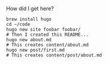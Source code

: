 How did I get here?

    brew install hugo
    cd ~/code
    hugo new site foobar foobar/
    # Then I created this README...
    hugo new about.md
    # This creates content/about.md
    hugo new post/first.md
    # This creates content/post/about.md




    
